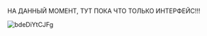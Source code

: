 НА ДАННЫЙ МОМЕНТ, ТУТ ПОКА ЧТО ТОЛЬКО ИНТЕРФЕЙС!!!


![bdeDiYtCJFg](https://github.com/VegasYT/Java_files_redactor/assets/51318919/516787cf-9bb6-421f-bbcd-d0475b9a1def)
